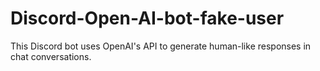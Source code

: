# Discord-Open-AI-bot-fake-user
This Discord bot uses OpenAI's API to generate human-like responses in chat conversations.
